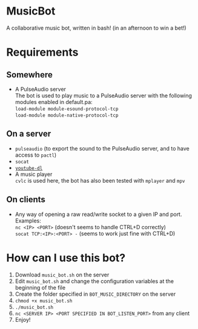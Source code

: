# MusicBot
A collaborative music bot, written in bash! (in an afternoon to win a bet!)

# Requirements
## Somewhere
* A PulseAudio server  
The bot is used to play music to a PulseAudio server with the following modules enabled in default.pa:  
  `load-module module-esound-protocol-tcp`  
  `load-module module-native-protocol-tcp`  

## On a server
* `pulseaudio` (to export the sound to the PulseAudio server, and to have access to `pactl`)
* `socat`
* [`youtube-dl`](https://rg3.github.io/youtube-dl/)
* A music player  
  `cvlc` is used here, the bot has also been tested with `mplayer` and `mpv`

## On clients
* Any way of opening a raw read/write socket to a given IP and port.  
Examples:  
`nc <IP> <PORT>` (doesn't seems to handle CTRL+D correctly)  
`socat TCP:<IP>:<PORT> -` (seems to work just fine with CTRL+D)

# How can I use this bot?

1. Download `music_bot.sh` on the server
2. Edit `music_bot.sh` and change the configuration variables at the beginning of the file
3. Create the folder specified in `BOT_MUSIC_DIRECTORY` on the server
4. `chmod +x music_bot.sh`
5. `./music_bot.sh`
6. `nc <SERVER IP> <PORT SPECIFIED IN BOT_LISTEN_PORT>` from any client
7. Enjoy!

